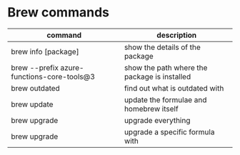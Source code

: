 # Brew commands

command | description
-- | --
brew info [package] | show the details of the package
brew --prefix azure-functions-core-tools@3 | show the path where the package is installed
brew outdated | find out what is outdated with
brew update | update the formulae and homebrew itself
brew upgrade | upgrade everything
brew upgrade <formula> | upgrade a specific formula with
